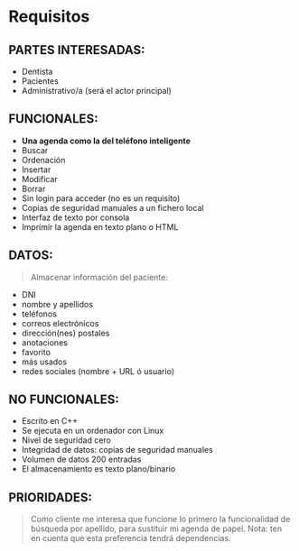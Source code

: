 Requisitos
==========

PARTES INTERESADAS: 
-------------------

+ Dentista
+ Pacientes
+ Administrativo/a (será el actor principal)

FUNCIONALES:
------------

+ **Una agenda como la del teléfono inteligente**
+ Buscar
+ Ordenación
+ Insertar
+ Modificar
+ Borrar
+ Sin login para acceder (no es un requisito)
+ Copias de seguridad manuales a un fichero local
+ Interfaz de texto por consola
+ Imprimir la agenda en texto plano o HTML

DATOS:
------

>Almacenar información del paciente: 
+ DNI 
+ nombre y apellidos
+ teléfonos
+ correos electrónicos
+ dirección(nes) postales
+ anotaciones
+ favorito
+ más usados
+ redes sociales (nombre + URL ó usuario)

NO FUNCIONALES: 
---------------

+ Escrito en C++
+ Se ejecuta en un ordenador con Linux
+ Nivel de seguridad cero
+ Integridad de datos: copias de seguridad manuales
+ Volumen de datos 200 entradas
+ El almacenamiento es texto plano/binario

PRIORIDADES: 
------------

>Como cliente me interesa que funcione lo primero la funcionalidad de búsqueda por apellido, para sustituir mi agenda de papel. Nota: ten en cuenta que esta preferencia tendrá dependencias.